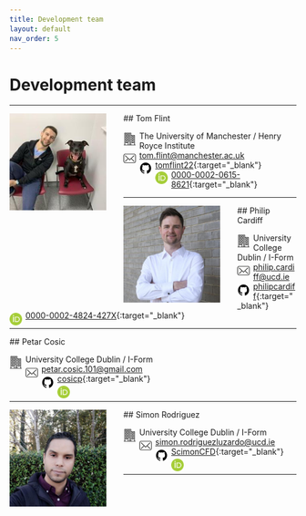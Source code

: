 ```yaml
---
title: Development team
layout: default
nav_order: 5
---
```


# Development team

---
<img align="left" width="170" style="padding-right:30px" src="images/tom.jpeg"/>
## Tom Flint

<img align="left"  width="22" style="padding-right:6px;padding-top:3px" src="svgs/building.svg"> The University of Manchester / Henry Royce Institute<br> 
<img align="left"  width="22" style="padding-right:6px;padding-top:3px" src="svgs/mail.svg"> tom.flint@manchester.ac.uk <br>
<img align="left"  width="22" style="padding-right:6px;padding-top:3px" src="svgs/github_svg.svg"> [tomflint22](https://github.com/tomflint22){:target="_blank"}  <br> 
<img align="left"  width="22" style="padding-right:6px;padding-top:3px" src="svgs/orcid.png"> [0000-0002-0615-8621](https://orcid.org/0000-0002-0615-8621){:target="_blank"} <br> 

---
<img align="left" width="170" style="padding-right:30px" src="images/philip.jpeg"/>
## Philip Cardiff

<img align="left"  width="22" style="padding-right:6px;padding-top:3px" src="svgs/building.svg"> University College Dublin / I-Form<br> 
<img align="left"  width="22" style="padding-right:6px;padding-top:4px" src="svgs/mail.svg"> philip.cardiff@ucd.ie <br>
<img align="left"  width="22" style="padding-right:6px;padding-top:4px" src="svgs/github_svg.svg"> [philipcardiff](https://github.com/philipcardiff){:target="_blank"}  <br> 
<img align="left"  width="22" style="padding-right:6px;padding-top:4px" src="svgs/orcid.png">[0000-0002-4824-427X](https://orcid.org/0000-0002-4824-427X){:target="_blank"} <br> 

---
<img align="left" width="170" style="padding-right:30px" src=""/>
## Petar Cosic

<img align="left"  width="22" style="padding-right:6px;padding-top:3px" src="svgs/building.svg"> University College Dublin / I-Form<br> 
<img align="left"  width="22" style="padding-right:6px;padding-top:4px" src="svgs/mail.svg"> petar.cosic.101@gmail.com <br>
<img align="left"  width="22" style="padding-right:6px;padding-top:4px" src="svgs/github_svg.svg"> [cosicp](https://github.com/cosicp){:target="_blank"} <br> 
<img align="left"  width="22" style="padding-right:6px;padding-top:4px" src="svgs/orcid.png">[]()<br> 

---
<img align="left" width="170" style="padding-right:30px" src="images/simon.jpeg"/>
## Simon Rodriguez

<img align="left"  width="22" style="padding-right:6px;padding-top:3px" src="svgs/building.svg"> University College Dublin / I-Form<br> 
<img align="left"  width="22" style="padding-right:6px;padding-top:4px" src="svgs/mail.svg"> simon.rodriguezluzardo@ucd.ie <br>
<img align="left"  width="22" style="padding-right:6px;padding-top:4px" src="svgs/github_svg.svg"> [ScimonCFD](https://github.com/ScimonCFD){:target="_blank"}  <br> 
<img align="left"  width="22" style="padding-right:6px;padding-top:4px" src="svgs/orcid.png">[]()<br> 

---
<br>
<br>